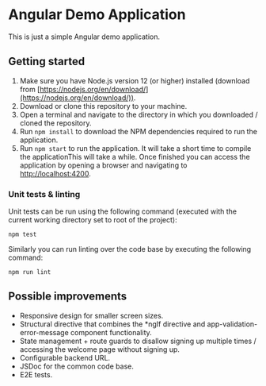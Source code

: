 # Angular Demo Application

This is just a simple Angular demo application.

## Getting started

1. Make sure you have Node.js version 12 (or higher) installed (download from [https://nodejs.org/en/download/](https://nodejs.org/en/download/)).
2. Download or clone this repository to your machine.
3. Open a terminal and navigate to the directory in which you downloaded / cloned the repository.
4. Run `npm install` to download the NPM dependencies required to run the application.
5. Run `npm start` to run the application.
   It will take a short time to compile the applicationThis will take a while.
   Once finished you can access the application by opening a browser and navigating to [http://localhost:4200](http://localhost:4200).

### Unit tests & linting

Unit tests can be run using the following command (executed with the current working directory set to root of the project):

```shell
npm test
```

Similarly you can run linting over the code base by executing the following command:

```shell
npm run lint
```

## Possible improvements

* Responsive design for smaller screen sizes.
* Structural directive that combines the *ngIf directive and app-validation-error-message component functionality.
* State management + route guards to disallow signing up multiple times / accessing the welcome page without signing up.
* Configurable backend URL.
* JSDoc for the common code base.
* E2E tests.
